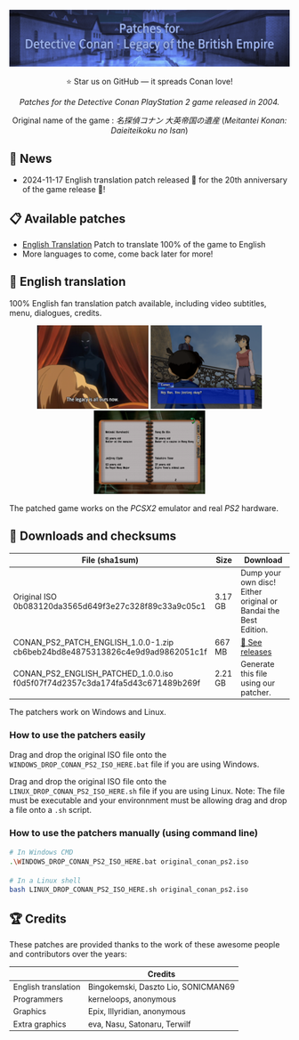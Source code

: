 [![CONAN PS2 PATCH](images/banner.png)](https://github.com/conan-patches/ps2)

<p align="center">
  ⭐ Star us on GitHub — it spreads Conan love!
</p>

<p align="center">
  <i align="center">Patches for the Detective Conan PlayStation 2 game released in 2004.</i>
</p>

<p align="center">
    Original name of the game : <i>名探偵コナン 大英帝国の遺産</i> (<i>Meitantei Konan: Daieiteikoku no Isan</i>)
</p>

## 📰 News

- 2024-11-17 English translation patch released 🚀 for the 20th anniversary of the game release 🎂!

## 📋 Available patches

- [English Translation](#-english-translation) Patch to translate 100% of the game to English
- More languages to come, come back later for more!

## 💬 English translation

100% English fan translation patch available, including video subtitles, menu, dialogues, credits.

<p align="center">
    <img src="images/english/screenshot1.png" width="200" />
    <img src="images/english/screenshot2.png" width="200" />
    <img src="images/english/screenshot3.png" width="200" />
</p>

The patched game works on the *PCSX2* emulator and real *PS2* hardware.

## 💾 Downloads and checksums



| File (sha1sum)                                                                   | Size    | Download                                                            |
|----------------------------------------------------------------------------------|---------|---------------------------------------------------------------------|
| Original ISO<br/>0b083120da3565d649f3e27c328f89c33a9c05c1                        | 3.17 GB | Dump your own disc!<br/>Either original or Bandai the Best Edition. |
| CONAN_PS2_PATCH_ENGLISH_1.0.0-1.zip<br/>cb6beb24bd8e4875313826c4e9d9ad9862051c1f | 667 MB  | [💾 See releases](https://github.com/conan-patches/ps2/releases)    |
| CONAN_PS2_ENGLISH_PATCHED_1.0.0.iso<br/>f0d5f07f74d2357c3da174fa5d43c671489b269f | 2.21 GB | Generate this file using our patcher.                               |

The patchers work on Windows and Linux.

### How to use the patchers easily

Drag and drop the original ISO file onto the `WINDOWS_DROP_CONAN_PS2_ISO_HERE.bat` file if you are using Windows.

Drag and drop the original ISO file onto the `LINUX_DROP_CONAN_PS2_ISO_HERE.sh` file if you are using Linux. Note: The file must be executable and your environnment must be allowing drag and drop a file onto a `.sh` script.

### How to use the patchers manually (using command line)

```bash
# In Windows CMD
.\WINDOWS_DROP_CONAN_PS2_ISO_HERE.bat original_conan_ps2.iso

# In a Linux shell
bash LINUX_DROP_CONAN_PS2_ISO_HERE.sh original_conan_ps2.iso
```

## 🏆 Credits

These patches are provided thanks to the work of these awesome people and contributors over the years:

|                     | Credits                             |
|---------------------|-------------------------------------|
| English translation | Bingokemski, Daszto Lio, SONICMAN69 |
| Programmers         | kerneloops, anonymous               |
| Graphics            | Epix, Illyridian, anonymous         |
| Extra graphics      | eva, Nasu, Satonaru, Terwilf        |

